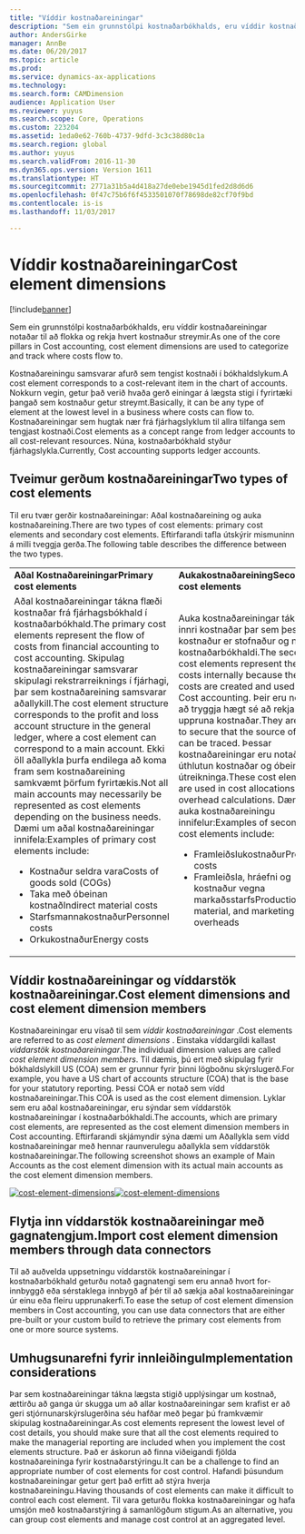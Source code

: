 ```yaml
---
title: "Víddir kostnaðareiningar"
description: "Sem ein grunnstólpi kostnaðarbókhalds, eru víddir kostnaðareiningar notaðar til að flokka og rekja hvert kostnaður streymir."
author: AndersGirke
manager: AnnBe
ms.date: 06/20/2017
ms.topic: article
ms.prod: 
ms.service: dynamics-ax-applications
ms.technology: 
ms.search.form: CAMDimension
audience: Application User
ms.reviewer: yuyus
ms.search.scope: Core, Operations
ms.custom: 223204
ms.assetid: 1eda0e62-760b-4737-9dfd-3c3c38d80c1a
ms.search.region: global
ms.author: yuyus
ms.search.validFrom: 2016-11-30
ms.dyn365.ops.version: Version 1611
ms.translationtype: HT
ms.sourcegitcommit: 2771a31b5a4d418a27de0ebe1945d1fed2d8d6d6
ms.openlocfilehash: 0f47c75b6f6f4533501070f78698de82cf70f9bd
ms.contentlocale: is-is
ms.lasthandoff: 11/03/2017

---
```


# <a name="cost-element-dimensions"></a><span data-ttu-id="b08cf-103">Víddir kostnaðareiningar</span><span class="sxs-lookup"><span data-stu-id="b08cf-103">Cost element dimensions</span></span>

[!include[banner](../includes/banner.md)]


<span data-ttu-id="b08cf-104">Sem ein grunnstólpi kostnaðarbókhalds, eru víddir kostnaðareiningar notaðar til að flokka og rekja hvert kostnaður streymir.</span><span class="sxs-lookup"><span data-stu-id="b08cf-104">As one of the core pillars in Cost accounting, cost element dimensions are used to categorize and track where costs flow to.</span></span> 

<span data-ttu-id="b08cf-105">Kostnaðareiningu samsvarar afurð sem tengist kostnaði í bókhaldslykum.</span><span class="sxs-lookup"><span data-stu-id="b08cf-105">A cost element corresponds to a cost-relevant item in the chart of accounts.</span></span> <span data-ttu-id="b08cf-106">Nokkurn vegin, getur það verið hvaða gerð einingar á lægsta stigi í fyrirtæki þangað sem kostnaður getur streymt.</span><span class="sxs-lookup"><span data-stu-id="b08cf-106">Basically, it can be any type of element at the lowest level in a business where costs can flow to.</span></span> <span data-ttu-id="b08cf-107">Kostnaðareiningar sem hugtak nær frá fjárhagslyklum til allra tilfanga sem tengjast kostnaði.</span><span class="sxs-lookup"><span data-stu-id="b08cf-107">Cost elements as a concept range from ledger accounts to all cost-relevant resources.</span></span> <span data-ttu-id="b08cf-108">Núna, kostnaðarbókhald styður fjárhagslykla.</span><span class="sxs-lookup"><span data-stu-id="b08cf-108">Currently, Cost accounting supports ledger accounts.</span></span>

## <a name="two-types-of-cost-elements"></a><span data-ttu-id="b08cf-109">Tveimur gerðum kostnaðareiningar</span><span class="sxs-lookup"><span data-stu-id="b08cf-109">Two types of cost elements</span></span>
<span data-ttu-id="b08cf-110">Til eru tvær gerðir kostnaðareiningar: Aðal kostnaðareining og auka kostnaðareining.</span><span class="sxs-lookup"><span data-stu-id="b08cf-110">There are two types of cost elements: primary cost elements and secondary cost elements.</span></span> <span data-ttu-id="b08cf-111">Eftirfarandi tafla útskýrir mismuninn á milli tveggja gerða.</span><span class="sxs-lookup"><span data-stu-id="b08cf-111">The following table describes the difference between the two types.</span></span>

<table>
<colgroup>
<col width="50%" />
<col width="50%" />
</colgroup>
<tbody>
<tr class="odd">
<td><span data-ttu-id="b08cf-112"><strong>Aðal Kostnaðareiningar</strong></span><span class="sxs-lookup"><span data-stu-id="b08cf-112"><strong>Primary cost elements</strong></span></span></td>
<td><span data-ttu-id="b08cf-113"><strong>Aukakostnaðareining</strong></span><span class="sxs-lookup"><span data-stu-id="b08cf-113"><strong>Secondary cost elements</strong></span></span></td>
</tr>
<tr class="even">
<td><span data-ttu-id="b08cf-114">Aðal kostnaðareiningar tákna flæði kostnaðar frá fjárhagsbókhald í kostnaðarbókhald.</span><span class="sxs-lookup"><span data-stu-id="b08cf-114">The primary cost elements represent the flow of costs from financial accounting to cost accounting.</span></span> <span data-ttu-id="b08cf-115">Skipulag kostnaðareiningar samsvarar skipulagi rekstrarreiknings í fjárhagi, þar sem kostnaðareining samsvarar aðallykill.</span><span class="sxs-lookup"><span data-stu-id="b08cf-115">The cost element structure corresponds to the profit and loss account structure in the general ledger, where a cost element can correspond to a main account.</span></span> <span data-ttu-id="b08cf-116">Ekki öll aðallykla þurfa endilega að koma fram sem kostnaðareining samkvæmt þörfum fyrirtækis.</span><span class="sxs-lookup"><span data-stu-id="b08cf-116">Not all main accounts may necessarily be represented as cost elements depending on the business needs.</span></span> <span data-ttu-id="b08cf-117">Dæmi um aðal kostnaðareiningar innifela:</span><span class="sxs-lookup"><span data-stu-id="b08cf-117">Examples of primary cost elements include:</span></span>
<ul>
<li><span data-ttu-id="b08cf-118">Kostnaður seldra vara</span><span class="sxs-lookup"><span data-stu-id="b08cf-118">Costs of goods sold (COGs)</span></span></li>
<li><span data-ttu-id="b08cf-119">Taka með óbeinan kostnað</span><span class="sxs-lookup"><span data-stu-id="b08cf-119">Indirect material costs</span></span></li>
<li><span data-ttu-id="b08cf-120">Starfsmannakostnaður</span><span class="sxs-lookup"><span data-stu-id="b08cf-120">Personnel costs</span></span></li>
<li><span data-ttu-id="b08cf-121">Orkukostnaður</span><span class="sxs-lookup"><span data-stu-id="b08cf-121">Energy costs</span></span></li>
</ul></td>
<td><span data-ttu-id="b08cf-122">Auka kostnaðareiningar tákna flæði innri kostnaðar þar sem þessi kostnaður er stofnaður og notaður í kostnaðarbókhaldi.</span><span class="sxs-lookup"><span data-stu-id="b08cf-122">The secondary cost elements represent the flow of costs internally because these costs are created and used only in Cost accounting.</span></span> <span data-ttu-id="b08cf-123">Þeir eru notaðir til að tryggja hægt sé að rekja uppruna kostnaðar.</span><span class="sxs-lookup"><span data-stu-id="b08cf-123">They are used to secure that the source of costs can be traced.</span></span> <span data-ttu-id="b08cf-124">Þessar kostnaðareiningar eru notaðir í úthlutun kostnaðar og óbeinn útreikninga.</span><span class="sxs-lookup"><span data-stu-id="b08cf-124">These cost elements are used in cost allocations and overhead calculations.</span></span> <span data-ttu-id="b08cf-125">Dæmi um auka kostnaðareiningu innifelur:</span><span class="sxs-lookup"><span data-stu-id="b08cf-125">Examples of secondary cost elements include:</span></span>
<ul>
<li><span data-ttu-id="b08cf-126">Framleiðslukostnaður</span><span class="sxs-lookup"><span data-stu-id="b08cf-126">Production costs</span></span></li>
<li><span data-ttu-id="b08cf-127">Framleiðsla, hráefni og kostnaður vegna markaðsstarfs</span><span class="sxs-lookup"><span data-stu-id="b08cf-127">Production, material, and marketing overheads</span></span></li>
</ul></td>
</tr>
</tbody>
</table>

## <a name="cost-element-dimensions-and-cost-element-dimension-members"></a><span data-ttu-id="b08cf-128">Víddir kostnaðareiningar og víddarstök kostnaðareiningar.</span><span class="sxs-lookup"><span data-stu-id="b08cf-128">Cost element dimensions and cost element dimension members</span></span>
<span data-ttu-id="b08cf-129">Kostnaðareiningar eru vísað til sem *víddir kostnaðareiningar* .</span><span class="sxs-lookup"><span data-stu-id="b08cf-129">Cost elements are referred to as *cost element dimensions* .</span></span> <span data-ttu-id="b08cf-130">Einstaka víddargildi kallast *víddarstök kostnaðareiningar*.</span><span class="sxs-lookup"><span data-stu-id="b08cf-130">The individual dimension values are called *cost element dimension members*.</span></span> <span data-ttu-id="b08cf-131">Til dæmis, þú ert með skipulag fyrir bókhaldslykill US (COA) sem er grunnur fyrir þinni lögboðnu skýrslugerð.</span><span class="sxs-lookup"><span data-stu-id="b08cf-131">For example, you have a US chart of accounts structure (COA) that is the base for your statutory reporting.</span></span> <span data-ttu-id="b08cf-132">Þessi COA er notað sem vídd kostnaðareiningar.</span><span class="sxs-lookup"><span data-stu-id="b08cf-132">This COA is used as the cost element dimension.</span></span> <span data-ttu-id="b08cf-133">Lyklar sem eru aðal kostnaðareiningar, eru sýndar sem víddarstök kostnaðareiningar í kostnaðarbókhaldi.</span><span class="sxs-lookup"><span data-stu-id="b08cf-133">The accounts, which are primary cost elements, are represented as the cost element dimension members in Cost accounting.</span></span> <span data-ttu-id="b08cf-134">Eftirfarandi skjámyndir sýna dæmi um Aðallykla sem vídd kostnaðareiningar með hennar raunverulegu aðallykla sem víddarstök kostnaðareiningar.</span><span class="sxs-lookup"><span data-stu-id="b08cf-134">The following screenshot shows an example of Main Accounts as the cost element dimension with its actual main accounts as the cost element dimension members.</span></span> 

<span data-ttu-id="b08cf-135">[![cost-element-dimensions](./media/cost-element-dimensions.png)](./media/cost-element-dimensions.png)</span><span class="sxs-lookup"><span data-stu-id="b08cf-135">[![cost-element-dimensions](./media/cost-element-dimensions.png)](./media/cost-element-dimensions.png)</span></span>

## <a name="import-cost-element-dimension-members-through-data-connectors"></a><span data-ttu-id="b08cf-136">Flytja inn víddarstök kostnaðareiningar með gagnatengjum.</span><span class="sxs-lookup"><span data-stu-id="b08cf-136">Import cost element dimension members through data connectors</span></span>
<span data-ttu-id="b08cf-137">Til að auðvelda uppsetningu víddarstök kostnaðareiningar í kostnaðarbókhald geturðu notað gagnatengi sem eru annað hvort for-innbyggð eða sérstaklega innbygð af þér til að sækja aðal kostnaðareiningar úr einu eða fleiru upprunakerfi.</span><span class="sxs-lookup"><span data-stu-id="b08cf-137">To ease the setup of cost element dimension members in Cost accounting, you can use data connectors that are either pre-built or your custom build to retrieve the primary cost elements from one or more source systems.</span></span>

## <a name="implementation-considerations"></a><span data-ttu-id="b08cf-138">Umhugsunarefni fyrir innleiðingu</span><span class="sxs-lookup"><span data-stu-id="b08cf-138">Implementation considerations</span></span>
<span data-ttu-id="b08cf-139">Þar sem kostnaðareiningar tákna lægsta stigið upplýsingar um kostnað, ættirðu að ganga úr skugga um að allar kostnaðareiningar sem krafist er að geri stjórnunarskýrslugerðina séu hafðar með þegar þú framkvæmir skipulag kostnaðareiningar.</span><span class="sxs-lookup"><span data-stu-id="b08cf-139">As cost elements represent the lowest level of cost details, you should make sure that all the cost elements required to make the managerial reporting are included when you implement the cost elements structure.</span></span> <span data-ttu-id="b08cf-140">Það er áskorun að finna viðeigandi fjölda kostnaðareininga fyrir kostnaðarstýringu.</span><span class="sxs-lookup"><span data-stu-id="b08cf-140">It can be a challenge to find an appropriate number of cost elements for cost control.</span></span> <span data-ttu-id="b08cf-141">Hafandi þúsundum kostnaðareiningar getur gert það erfitt að stýra hverja kostnaðareiningu.</span><span class="sxs-lookup"><span data-stu-id="b08cf-141">Having thousands of cost elements can make it difficult to control each cost element.</span></span> <span data-ttu-id="b08cf-142">Til vara geturðu flokka kostnaðareiningar og hafa umsjón með kostnaðarstýring á samanlögðum stigum.</span><span class="sxs-lookup"><span data-stu-id="b08cf-142">As an alternative, you can group cost elements and manage cost control at an aggregated level.</span></span>




